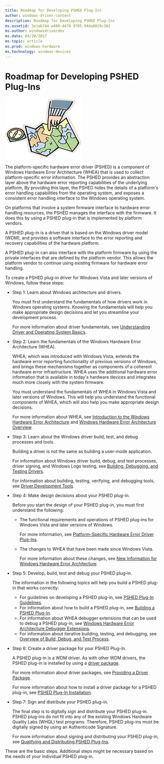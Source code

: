 ```yaml
---
title: Roadmap for Developing PSHED Plug-Ins
author: windows-driver-content
description: Roadmap for Developing PSHED Plug-Ins
ms.assetid: 3e1eb744-e480-4478-9705-94da8029c382
ms.author: windowsdriverdev
ms.date: 04/20/2017
ms.topic: article
ms.prod: windows-hardware
ms.technology: windows-devices
---
```


# Roadmap for Developing PSHED Plug-Ins


![figure of a compass, a map, and a finger pointing at the map](images/map-hand-sml.png)

The platform-specific hardware error driver (PSHED) is a component of Windows Hardware Error Architecture (WHEA) that is used to collect platform-specific error information. The PSHED provides an abstraction layer above the hardware error reporting capabilities of the underlying platform, By providing this layer, the PSHED hides the details of a platform's error handling capabilities from the operating system, and exposes a consistent error handling interface to the Windows operating system.

On platforms that involve a system firmware interface to hardware error handling resources, the PSHED manages the interface with the firmware. It does this by using a PSHED plug-in that is implemented by platform vendors.

A PSHED plug-in is a driver that is based on the Windows driver model (WDM), and provides a software interface to the error reporting and recovery capabilities of the hardware platform.

A PSHED plug-in can also interface with the platform firmware by using the private interfaces that are defined by the platform vendor. This allows the platform vendor to continue using existing firmware for hardware error handling.

To create a PSHED plug-in driver for Windows Vista and later versions of Windows, follow these steps:

-   Step 1: Learn about Windows architecture and drivers.

    You must first understand the fundamentals of how drivers work in Windows operating systems. Knowing the fundamentals will help you make appropriate design decisions and let you streamline your development process.

    For more information about driver fundamentals, see [Understanding Driver and Operating System Basics](https://msdn.microsoft.com/library/windows/hardware/ff554731).

-   Step 2: Learn the fundamentals of the Windows Hardware Error Architecture (WHEA).

    WHEA, which was introduced with Windows Vista, extends the hardware error reporting functionality of previous versions of Windows, and brings these mechanisms together as components of a coherent hardware error infrastructure. WHEA uses the additional hardware error information that is available in today's hardware devices and integrates much more closely with the system firmware.

    You must understand the fundamentals of WHEA in Windows Vista and later versions of Windows. This will help you understand the functional components of WHEA, which will also help you make appropriate design decisions.

    For more information about WHEA, see [Introduction to the Windows Hardware Error Architecture](introduction-to-the-windows-hardware-error-architecture.md) and [Windows Hardware Error Architecture Overview](windows-hardware-error-architecture-overview.md).

-   Step 3: Learn about the Windows driver build, test, and debug processes and tools.

    Building a driver is not the same as building a user-mode application.

    For information about Windows driver build, debug, and test processes, driver signing, and Windows Logo testing, see [Building, Debugging, and Testing Drivers](https://msdn.microsoft.com/windows-drivers/develop/visual_studio_driver_development_environment).

    For information about building, testing, verifying, and debugging tools, see [Driver Development Tools](https://msdn.microsoft.com/library/windows/hardware/ff545440).

-   Step 4: Make design decisions about your PSHED plug-in.

    Before you start the design of your PSHED plug-in, you must first understand the following:

    -   The functional requirements and operations of PSHED plug-ins for Windows Vista and later versions of Windows.

        For more information, see [Platform-Specific Hardware Error Driver Plug-Ins](platform-specific-hardware-error-driver-plug-ins2.md).

    -   The changes to WHEA that have been made since Windows Vista.

        For more information about these changes, see [New Information for Windows Hardware Error Architecture](new-information-for-windows-hardware-error-architecture.md).

-   Step 5: Develop, build, test and debug your PSHED plug-in.

    The information in the following topics will help you build a PSHED plug-in that works correctly:

    -   For guidelines on developing a PSHED plug-in, see [PSHED Plug-In Guidelines](pshed-plug-in-guidelines.md).
    -   For information about how to build a PSHED plug-in, see [Building a PSHED Plug-In](building-a-pshed-plug-in.md).
    -   For information about WHEA debugger extensions that can be used to debug a PSHED plug-in, see [Windows Hardware Error Architecture Debugger Extensions](windows-hardware-error-architecture-debugger-extensions.md).
    -   For information about iterative building, testing, and debugging, see [Overview of Build, Debug, and Test Process](https://msdn.microsoft.com/windows-drivers/develop/visual_studio_driver_development_environment).
-   Step 6: Create a driver package for your PSHED Plug-In.

    A PSHED plug-in is a WDM driver. As with other WDM drivers, the PSHED plug-in is installed by using a [driver package](https://msdn.microsoft.com/library/windows/hardware/ff544840).

    For more information about driver packages, see [Providing a Driver Package](https://msdn.microsoft.com/windows-drivers/develop/creating_a_driver_package).

    For more information about how to install a driver package for a PSHED plug-in, see [PSHED Plug-In Installation](pshed-plug-in-installation.md).

-   Step 7: Sign and distribute your PSHED plug-in.

    The final step is to digitally sign and distribute your PSHED plug-in. PSHED plug-ins do not fit into any of the existing Windows Hardware Quality Labs (WHQL) test programs. Therefore, PSHED plug-ins must be digitally signed by using an Authenticode Signature.

    For more information about signing and distributing your PSHED plug-in, see [Qualifying and Distributing PSHED Plug-Ins](qualifying-and-distributing-pshed-plug-ins.md).

These are the basic steps. Additional steps might be necessary based on the needs of your individual PSHED plug-in.

 

 




